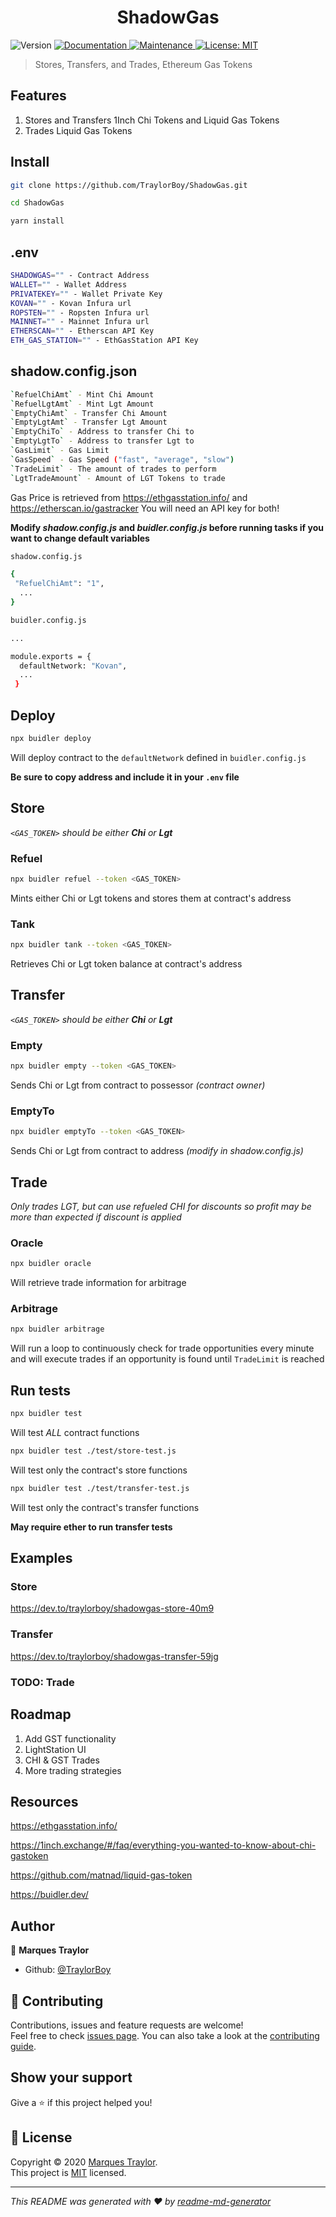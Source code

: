 <h1 align="center">ShadowGas</h1>
<p>
  <img alt="Version" src="https://img.shields.io/badge/version-1.0.0-blue.svg?cacheSeconds=2592000" />
  <a href="https://github.com/TraylorBoy/ShadowGas#readme" target="_blank">
    <img alt="Documentation" src="https://img.shields.io/badge/documentation-yes-brightgreen.svg" />
  </a>
  <a href="https://github.com/TraylorBoy/ShadowGas/graphs/commit-activity" target="_blank">
    <img alt="Maintenance" src="https://img.shields.io/badge/Maintained%3F-yes-green.svg" />
  </a>
  <a href="https://github.com/TraylorBoy/ShadowGas/blob/master/LICENSE" target="_blank">
    <img alt="License: MIT" src="https://img.shields.io/github/license/TraylorBoy/ShadowGas" />
  </a>
</p>

> Stores, Transfers, and Trades, Ethereum Gas Tokens

## Features

1. Stores and Transfers 1Inch Chi Tokens and Liquid Gas Tokens
2. Trades Liquid Gas Tokens

## Install

```sh
git clone https://github.com/TraylorBoy/ShadowGas.git

cd ShadowGas

yarn install
```

## .env

```sh
SHADOWGAS="" - Contract Address
WALLET="" - Wallet Address
PRIVATEKEY="" - Wallet Private Key
KOVAN="" - Kovan Infura url
ROPSTEN="" - Ropsten Infura url
MAINNET="" - Mainnet Infura url
ETHERSCAN="" - Etherscan API Key
ETH_GAS_STATION="" - EthGasStation API Key
```

## shadow.config.json

```sh
`RefuelChiAmt` - Mint Chi Amount
`RefuelLgtAmt` - Mint Lgt Amount
`EmptyChiAmt` - Transfer Chi Amount
`EmptyLgtAmt` - Transfer Lgt Amount
`EmptyChiTo` - Address to transfer Chi to
`EmptyLgtTo` - Address to transfer Lgt to
`GasLimit` - Gas Limit
`GasSpeed` - Gas Speed ("fast", "average", "slow") 
`TradeLimit` - The amount of trades to perform
`LgtTradeAmount` - Amount of LGT Tokens to trade
```

Gas Price is retrieved from https://ethgasstation.info/ and https://etherscan.io/gastracker
You will need an API key for both!

**Modify *shadow.config.js* and *buidler.config.js* before running tasks if you want to change default variables**

```sh
shadow.config.js

{
 "RefuelChiAmt": "1",
  ...
}

```

```sh
buidler.config.js

...

module.exports = {
  defaultNetwork: "Kovan",
  ...
 }
```

## Deploy

```sh
npx buidler deploy
```

Will deploy contract to the `defaultNetwork` defined in `buidler.config.js`

**Be sure to copy address and include it in your `.env` file**

## Store

*`<GAS_TOKEN>` should be either **Chi** or **Lgt***

### Refuel

```sh
npx buidler refuel --token <GAS_TOKEN>
```

Mints either Chi or Lgt tokens and stores them at contract's address

### Tank

```sh
npx buidler tank --token <GAS_TOKEN>
```

Retrieves Chi or Lgt token balance at contract's address

## Transfer

*`<GAS_TOKEN>` should be either **Chi** or **Lgt***

### Empty

```sh
npx buidler empty --token <GAS_TOKEN>
```

Sends Chi or Lgt from contract to possessor *(contract owner)*

### EmptyTo

```sh
npx buidler emptyTo --token <GAS_TOKEN>
```

Sends Chi or Lgt from contract to address *(modify in shadow.config.js)*

## Trade

*Only trades LGT, but can use refueled CHI for discounts so profit may be more than expected if discount is applied*

### Oracle

```sh
npx buidler oracle
```

Will retrieve trade information for arbitrage

### Arbitrage

```sh
npx buidler arbitrage
```

Will run a loop to continuously check for trade opportunities every minute and will execute trades if an opportunity is found until `TradeLimit` is reached

## Run tests

```sh
npx buidler test
```

Will test *ALL* contract functions

```sh
npx buidler test ./test/store-test.js
```

Will test only the contract's store functions

```sh
npx buidler test ./test/transfer-test.js
```

Will test only the contract's transfer functions

**May require ether to run transfer tests**

## Examples

### Store
https://dev.to/traylorboy/shadowgas-store-40m9

### Transfer
https://dev.to/traylorboy/shadowgas-transfer-59jg

### TODO: Trade

## Roadmap

1. Add GST functionality
2. LightStation UI
3. CHI & GST Trades
4. More trading strategies

## Resources

https://ethgasstation.info/

https://1inch.exchange/#/faq/everything-you-wanted-to-know-about-chi-gastoken

https://github.com/matnad/liquid-gas-token

https://buidler.dev/

## Author

👤 **Marques Traylor**

* Github: [@TraylorBoy](https://github.com/TraylorBoy)

## 🤝 Contributing

Contributions, issues and feature requests are welcome!<br />Feel free to check [issues page](https://github.com/TraylorBoy/ShadowGas/issues). You can also take a look at the [contributing guide](https://github.com/TraylorBoy/ShadowGas/blob/master/CONTRIBUTING.md).

## Show your support

Give a ⭐️ if this project helped you!

## 📝 License

Copyright © 2020 [Marques Traylor](https://github.com/TraylorBoy).<br />
This project is [MIT](https://github.com/TraylorBoy/ShadowGas/blob/master/LICENSE) licensed.

***
_This README was generated with ❤️ by [readme-md-generator](https://github.com/kefranabg/readme-md-generator)_

